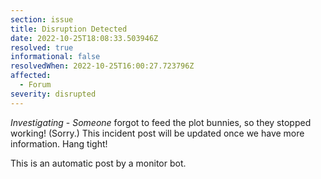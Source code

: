 ```yaml
---
section: issue
title: Disruption Detected
date: 2022-10-25T18:08:33.503946Z
resolved: true
informational: false
resolvedWhen: 2022-10-25T16:00:27.723796Z
affected:
  - Forum
severity: disrupted
---
```

*Investigating* - _Someone_ forgot to feed the plot bunnies, so they stopped working! (Sorry.) This incident post will be updated once we have more information. Hang tight!

This is an automatic post by a monitor bot.
        